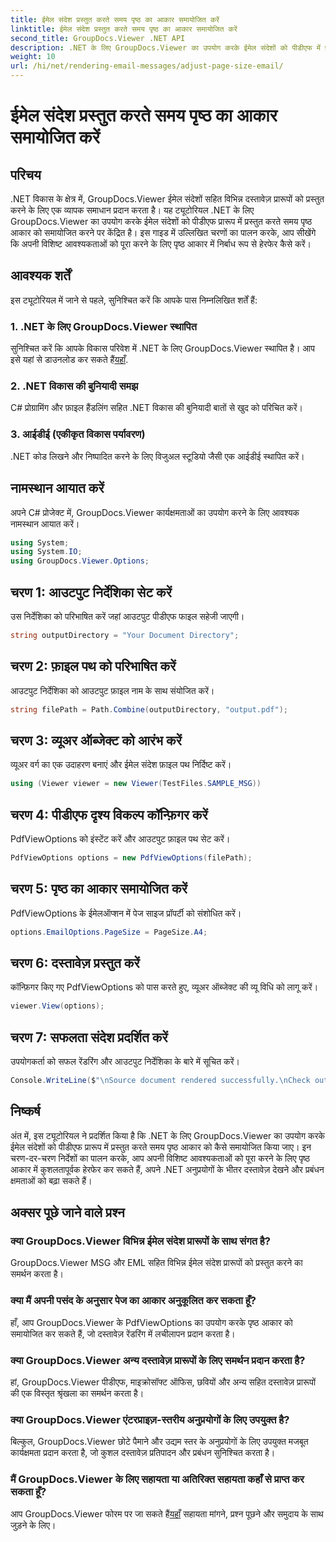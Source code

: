 ```yaml
---
title: ईमेल संदेश प्रस्तुत करते समय पृष्ठ का आकार समायोजित करें
linktitle: ईमेल संदेश प्रस्तुत करते समय पृष्ठ का आकार समायोजित करें
second_title: GroupDocs.Viewer .NET API
description: .NET के लिए GroupDocs.Viewer का उपयोग करके ईमेल संदेशों को पीडीएफ में प्रस्तुत करते समय पृष्ठ आकार को समायोजित करना सीखें। दस्तावेज़ देखने की दक्षता बढ़ाएँ।
weight: 10
url: /hi/net/rendering-email-messages/adjust-page-size-email/
---
```


# ईमेल संदेश प्रस्तुत करते समय पृष्ठ का आकार समायोजित करें

## परिचय
.NET विकास के क्षेत्र में, GroupDocs.Viewer ईमेल संदेशों सहित विभिन्न दस्तावेज़ प्रारूपों को प्रस्तुत करने के लिए एक व्यापक समाधान प्रदान करता है। यह ट्यूटोरियल .NET के लिए GroupDocs.Viewer का उपयोग करके ईमेल संदेशों को पीडीएफ प्रारूप में प्रस्तुत करते समय पृष्ठ आकार को समायोजित करने पर केंद्रित है। इस गाइड में उल्लिखित चरणों का पालन करके, आप सीखेंगे कि अपनी विशिष्ट आवश्यकताओं को पूरा करने के लिए पृष्ठ आकार में निर्बाध रूप से हेरफेर कैसे करें।
## आवश्यक शर्तें
इस ट्यूटोरियल में जाने से पहले, सुनिश्चित करें कि आपके पास निम्नलिखित शर्तें हैं:
### 1. .NET के लिए GroupDocs.Viewer स्थापित
 सुनिश्चित करें कि आपके विकास परिवेश में .NET के लिए GroupDocs.Viewer स्थापित है। आप इसे यहां से डाउनलोड कर सकते हैं[यहाँ](https://releases.groupdocs.com/viewer/net/).
### 2. .NET विकास की बुनियादी समझ
C# प्रोग्रामिंग और फ़ाइल हैंडलिंग सहित .NET विकास की बुनियादी बातों से खुद को परिचित करें।
### 3. आईडीई (एकीकृत विकास पर्यावरण)
.NET कोड लिखने और निष्पादित करने के लिए विजुअल स्टूडियो जैसी एक आईडीई स्थापित करें।

## नामस्थान आयात करें
अपने C# प्रोजेक्ट में, GroupDocs.Viewer कार्यक्षमताओं का उपयोग करने के लिए आवश्यक नामस्थान आयात करें।

```csharp
using System;
using System.IO;
using GroupDocs.Viewer.Options;
```

## चरण 1: आउटपुट निर्देशिका सेट करें
उस निर्देशिका को परिभाषित करें जहां आउटपुट पीडीएफ फाइल सहेजी जाएगी।
```csharp
string outputDirectory = "Your Document Directory";
```
## चरण 2: फ़ाइल पथ को परिभाषित करें
आउटपुट निर्देशिका को आउटपुट फ़ाइल नाम के साथ संयोजित करें।
```csharp
string filePath = Path.Combine(outputDirectory, "output.pdf");
```
## चरण 3: व्यूअर ऑब्जेक्ट को आरंभ करें
व्यूअर वर्ग का एक उदाहरण बनाएं और ईमेल संदेश फ़ाइल पथ निर्दिष्ट करें।
```csharp
using (Viewer viewer = new Viewer(TestFiles.SAMPLE_MSG))
```
## चरण 4: पीडीएफ दृश्य विकल्प कॉन्फ़िगर करें
PdfViewOptions को इंस्टेंट करें और आउटपुट फ़ाइल पथ सेट करें।
```csharp
PdfViewOptions options = new PdfViewOptions(filePath);
```
## चरण 5: पृष्ठ का आकार समायोजित करें
PdfViewOptions के ईमेलऑप्शन में पेज साइज प्रॉपर्टी को संशोधित करें।
```csharp
options.EmailOptions.PageSize = PageSize.A4;
```
## चरण 6: दस्तावेज़ प्रस्तुत करें
कॉन्फ़िगर किए गए PdfViewOptions को पास करते हुए, व्यूअर ऑब्जेक्ट की व्यू विधि को लागू करें।
```csharp
viewer.View(options);
```
## चरण 7: सफलता संदेश प्रदर्शित करें
उपयोगकर्ता को सफल रेंडरिंग और आउटपुट निर्देशिका के बारे में सूचित करें।
```csharp
Console.WriteLine($"\nSource document rendered successfully.\nCheck output in {outputDirectory}.");
```

## निष्कर्ष
अंत में, इस ट्यूटोरियल ने प्रदर्शित किया है कि .NET के लिए GroupDocs.Viewer का उपयोग करके ईमेल संदेशों को पीडीएफ प्रारूप में प्रस्तुत करते समय पृष्ठ आकार को कैसे समायोजित किया जाए। इन चरण-दर-चरण निर्देशों का पालन करके, आप अपनी विशिष्ट आवश्यकताओं को पूरा करने के लिए पृष्ठ आकार में कुशलतापूर्वक हेरफेर कर सकते हैं, अपने .NET अनुप्रयोगों के भीतर दस्तावेज़ देखने और प्रबंधन क्षमताओं को बढ़ा सकते हैं।
## अक्सर पूछे जाने वाले प्रश्न
### क्या GroupDocs.Viewer विभिन्न ईमेल संदेश प्रारूपों के साथ संगत है?
GroupDocs.Viewer MSG और EML सहित विभिन्न ईमेल संदेश प्रारूपों को प्रस्तुत करने का समर्थन करता है।
### क्या मैं अपनी पसंद के अनुसार पेज का आकार अनुकूलित कर सकता हूँ?
हाँ, आप GroupDocs.Viewer के PdfViewOptions का उपयोग करके पृष्ठ आकार को समायोजित कर सकते हैं, जो दस्तावेज़ रेंडरिंग में लचीलापन प्रदान करता है।
### क्या GroupDocs.Viewer अन्य दस्तावेज़ प्रारूपों के लिए समर्थन प्रदान करता है?
हां, GroupDocs.Viewer पीडीएफ, माइक्रोसॉफ्ट ऑफिस, छवियों और अन्य सहित दस्तावेज़ प्रारूपों की एक विस्तृत श्रृंखला का समर्थन करता है।
### क्या GroupDocs.Viewer एंटरप्राइज़-स्तरीय अनुप्रयोगों के लिए उपयुक्त है?
बिल्कुल, GroupDocs.Viewer छोटे पैमाने और उद्यम स्तर के अनुप्रयोगों के लिए उपयुक्त मजबूत कार्यक्षमता प्रदान करता है, जो कुशल दस्तावेज़ प्रतिपादन और प्रबंधन सुनिश्चित करता है।
### मैं GroupDocs.Viewer के लिए सहायता या अतिरिक्त सहायता कहाँ से प्राप्त कर सकता हूँ?
 आप GroupDocs.Viewer फोरम पर जा सकते हैं[यहाँ](https://forum.groupdocs.com/c/viewer/9) सहायता मांगने, प्रश्न पूछने और समुदाय के साथ जुड़ने के लिए।